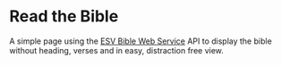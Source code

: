 Read the Bible
==============

A simple page using the [ESV Bible Web Service](http://www.esvapi.org/v2/) API to display the bible without heading, verses and in easy, distraction free view.